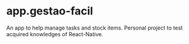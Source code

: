 # app.gestao-facil
An app to help manage tasks and stock items. Personal project to test acquired knowledges of React-Native.
